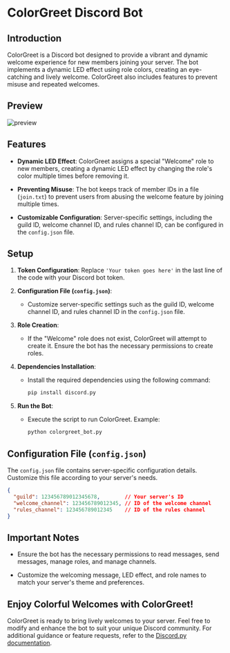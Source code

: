 # ColorGreet Discord Bot

## Introduction

ColorGreet is a Discord bot designed to provide a vibrant and dynamic welcome experience for new members joining your server. The bot implements a dynamic LED effect using role colors, creating an eye-catching and lively welcome. ColorGreet also includes features to prevent misuse and repeated welcomes.

## Preview
![preview](preview.gif)



## Features

- **Dynamic LED Effect**: ColorGreet assigns a special "Welcome" role to new members, creating a dynamic LED effect by changing the role's color multiple times before removing it.

- **Preventing Misuse**: The bot keeps track of member IDs in a file (`join.txt`) to prevent users from abusing the welcome feature by joining multiple times.

- **Customizable Configuration**: Server-specific settings, including the guild ID, welcome channel ID, and rules channel ID, can be configured in the `config.json` file.

## Setup

1. **Token Configuration**: Replace `'Your token goes here'` in the last line of the code with your Discord bot token.

2. **Configuration File (`config.json`)**:
   - Customize server-specific settings such as the guild ID, welcome channel ID, and rules channel ID in the `config.json` file.

3. **Role Creation**:
   - If the "Welcome" role does not exist, ColorGreet will attempt to create it. Ensure the bot has the necessary permissions to create roles.

4. **Dependencies Installation**:
   - Install the required dependencies using the following command:
     ```bash
     pip install discord.py
     ```

5. **Run the Bot**:
   - Execute the script to run ColorGreet. Example:
     ```bash
     python colorgreet_bot.py
     ```

## Configuration File (`config.json`)

The `config.json` file contains server-specific configuration details. Customize this file according to your server's needs.

```json
{
  "guild": 123456789012345678,        // Your server's ID
  "welcome_channel": 123456789012345, // ID of the welcome channel
  "rules_channel": 123456789012345    // ID of the rules channel
}
```

## Important Notes

- Ensure the bot has the necessary permissions to read messages, send messages, manage roles, and manage channels.

- Customize the welcoming message, LED effect, and role names to match your server's theme and preferences.

## Enjoy Colorful Welcomes with ColorGreet!

ColorGreet is ready to bring lively welcomes to your server. Feel free to modify and enhance the bot to suit your unique Discord community. For additional guidance or feature requests, refer to the [Discord.py documentation](https://discordpy.readthedocs.io/).
